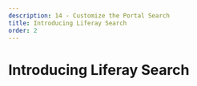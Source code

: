 ```yaml
---
description: 14 - Customize the Portal Search
title: Introducing Liferay Search
order: 2
---
```


# Introducing Liferay Search
<!-- 
Liferay has an extensive search framework. Customization can be done on all layers, from the user interface to the indexing process and index settings. Because of the pluggable architecture and strong APIs, even writing a completely new custom adapter for a third-party search engine is possible.

In the following sections, we will be focusing on the features and customization options using the default Elasticsearch engine adapter. 

## Why an External Search Engine?

Why do we need a separate search engine? Why can't we just use database queries? There are several reasons. For starters, RDBMS data structures are not optimal for searching, and database JOIN clauses can be performance killers. Search engines, on the other hand, use storage algorithms and structures like __inverted indexes__, which are optimized for speed. Search engines also use a fully configurable process called __analysis__ that optimizes the data for search-ability in different use cases and scenarios. Search engines also give access to querying features like __relevance__ and __scoring__ and provide support for __advanced query types__ and features like fuzzy or proximity searches. In production systems, search engines typically run in a dedicated server, reducing the load from Liferay servers and improving the overall __performance__.

## Liferay's Search Engine Support

Applications on the Liferay platform communicate through the portal search API, making the search engine support pluggable and possible to create new search engine adapters: 

<img src="../images/adapter-design.png" style="max-width: 100%;" />

Liferay's default search engine is [Elasticsearch](https://www.elastic.co/), but an adapter for SOLR is also available. 

The Elasticsearch adapter has two available operation modes: 

1. Embedded
1. Remote

When running in embedded mode, Liferay is using the embedded Elasticsearch engine, which runs in the same process as the Liferay platform. In the remote operation mode, Liferay is configured to use an external Elasticsearch server or cluster. Using embedded mode is not recommended in the production systems, as it will usually have a negative impact on the Liferay platform's overall performance.

<img src="../images/elasticsearch-operation-modes.png" style="max-width: 100%;" />

<div class="summary">
<h3>Knowledge Check</h3>
<ul> 
	<li>______________________ is the default search engine in Liferay, but an adapter for ____________________ is also provided.</li>
	<li>Elasticsearch has two available operation modes:</li>
	<ul>
		<li>_____________________</li>
		<li>_____________________</li>
	</ul>
	<li>Code using the Liferay platform search always communicates through the _____________________________.</li>
</ul>
</div> -->